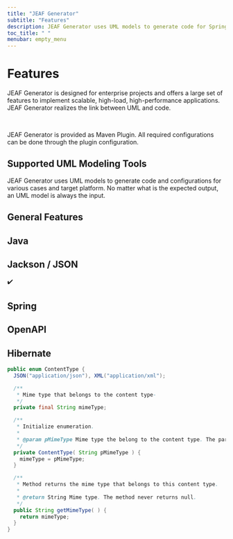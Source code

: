 ```yaml
---
title: "JEAF Generator"
subtitle: "Features"
description: JEAF Generator uses UML models to generate code for Spring, REST, Java, JakarataEE, JEE, Hibernate and others
toc_title: " "
menubar: empty_menu
---
```


# Features

JEAF Generator is designed for enterprise projects and offers a large set of features to implement scalable, high-load, high-performance applications. JEAF Generator realizes the link between UML and code.

<br>

JEAF Generator is provided as Maven Plugin. All required configurations can be done through the plugin configuration.

## Supported UML Modeling Tools

JEAF Generator uses UML models to generate code and configurations for various cases and target platform. No matter what is the expected output, an UML model is always the input.



## General Features

## Java

## Jackson / JSON
<i class="fa fa-camera-retro"></i>
<i class="fa fa-check"></i>
<i class="fas fa-check"></i>
:heavy_check_mark:


## Spring

## OpenAPI

## Hibernate

```java
public enum ContentType {
  JSON("application/json"), XML("application/xml");

  /**
   * Mime type that belongs to the content type-
   */
  private final String mimeType;

  /**
   * Initialize enumeration.
   * 
   * @param pMimeType Mime type the belong to the content type. The parameter must not be null.
   */
  private ContentType( String pMimeType ) {
    mimeType = pMimeType;
  }

  /**
   * Method returns the mime type that belongs to this content type.
   * 
   * @return String Mime type. The method never returns null.
   */
  public String getMimeType( ) {
    return mimeType;
  }
}
```

<script src="https://emgithub.com/embed-v2.js?target=https%3A%2F%2Fgithub.com%2Fanaptecs%2Fjeaf-rest-api%2Fblob%2Fmaster%2Fjeaf-rest-request-executor-api%2Fsrc%2Fmain%2Fjava%2Fcom%2Fanaptecs%2Fjeaf%2Frest%2Fexecutor%2Fapi%2FRESTRequestExecutor.java&style=github-dark&type=code&showLineNumbers=on&showFileMeta=on&showFullPath=on&showCopy=on"></script>
